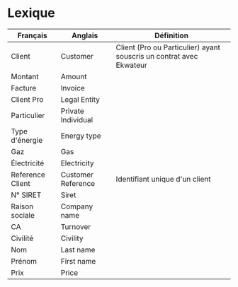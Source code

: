 # Lexique

| Français         | Anglais            | Définition                                                          |
|------------------|--------------------|---------------------------------------------------------------------|
| Client           | Customer           | Client (Pro ou Particulier) ayant souscris un contrat avec Ekwateur |
| Montant          | Amount             |                                                                     |
| Facture          | Invoice            |                                                                     |
| Client Pro       | Legal Entity       |                                                                     |
| Particulier      | Private Individual |                                                                     |
| Type d'énergie   | Energy type        |                                                                     |
| Gaz              | Gas                |                                                                     |
| Électricité      | Electricity        |                                                                     |
| Reference Client | Customer Reference | Identifiant unique d'un client                                      |
| N° SIRET         | Siret              |                                                                     |
| Raison sociale   | Company name       |                                                                     |
| CA               | Turnover           |                                                                     |
| Civilité         | Civility           |                                                                     |
| Nom              | Last name          |                                                                     |
| Prénom           | First name         |                                                                     |
| Prix             | Price              |                                                                     |

